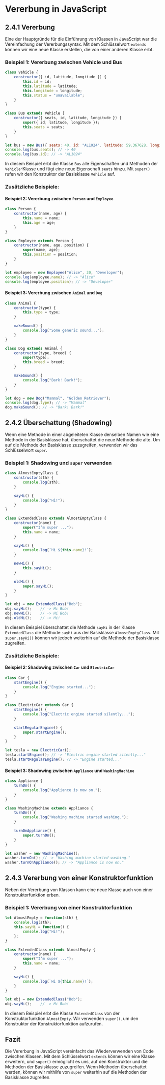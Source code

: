 
# Vererbung in JavaScript

## 2.4.1 Vererbung
Eine der Hauptgründe für die Einführung von Klassen in JavaScript war die Vereinfachung der Vererbungssyntax. Mit dem Schlüsselwort `extends` können wir eine neue Klasse erstellen, die von einer anderen Klasse erbt.

### Beispiel 1: Vererbung zwischen Vehicle und Bus
```javascript
class Vehicle {
    constructor({ id, latitude, longitude }) {
        this.id = id;
        this.latitude = latitude;
        this.longitude = longitude;
        this.status = "unavailable";
    }
}

class Bus extends Vehicle {
    constructor({ seats, id, latitude, longitude }) {
        super({ id, latitude, longitude });
        this.seats = seats;
    }
}

let bus = new Bus({ seats: 40, id: "AL1024", latitude: 59.367628, longitude: 18.213423 });
console.log(bus.seats); // -> 40
console.log(bus.id); // -> "AL1024"
```

In diesem Beispiel erbt die Klasse `Bus` alle Eigenschaften und Methoden der `Vehicle`-Klasse und fügt eine neue Eigenschaft `seats` hinzu. Mit `super()` rufen wir den Konstruktor der Basisklasse `Vehicle` auf.

### Zusätzliche Beispiele:

#### Beispiel 2: Vererbung zwischen `Person` und `Employee`
```javascript
class Person {
    constructor(name, age) {
        this.name = name;
        this.age = age;
    }
}

class Employee extends Person {
    constructor(name, age, position) {
        super(name, age);
        this.position = position;
    }
}

let employee = new Employee("Alice", 30, "Developer");
console.log(employee.name); // -> "Alice"
console.log(employee.position); // -> "Developer"
```

#### Beispiel 3: Vererbung zwischen `Animal` und `Dog`
```javascript
class Animal {
    constructor(type) {
        this.type = type;
    }

    makeSound() {
        console.log("Some generic sound...");
    }
}

class Dog extends Animal {
    constructor(type, breed) {
        super(type);
        this.breed = breed;
    }

    makeSound() {
        console.log("Bark! Bark!");
    }
}

let dog = new Dog("Mammal", "Golden Retriever");
console.log(dog.type); // -> "Mammal"
dog.makeSound(); // -> "Bark! Bark!"
```

## 2.4.2 Überschattung (Shadowing)
Wenn eine Methode in einer abgeleiteten Klasse denselben Namen wie eine Methode in der Basisklasse hat, überschattet die neue Methode die alte. Um auf die Methode der Basisklasse zuzugreifen, verwenden wir das Schlüsselwort `super`.

### Beispiel 1: Shadowing und `super` verwenden
```javascript
class AlmostEmptyClass {
    constructor(sth) {
        console.log(sth);
    }

    sayHi() {
        console.log("Hi!");
    }
}

class ExtendedClass extends AlmostEmptyClass {
    constructor(name) {
        super("I’m super ...");
        this.name = name;
    }

    sayHi() {
        console.log(`Hi ${this.name}!`);
    }

    newHi() {
        this.sayHi();
    }

    oldHi() {
        super.sayHi();
    }
}

let obj = new ExtendedClass("Bob");
obj.sayHi();    // -> Hi Bob!
obj.newHi();    // -> Hi Bob!
obj.oldHi();    // -> Hi!
```

In diesem Beispiel überschattet die Methode `sayHi` in der Klasse `ExtendedClass` die Methode `sayHi` aus der Basisklasse `AlmostEmptyClass`. Mit `super.sayHi()` können wir jedoch weiterhin auf die Methode der Basisklasse zugreifen.

### Zusätzliche Beispiele:

#### Beispiel 2: Shadowing zwischen `Car` und `ElectricCar`
```javascript
class Car {
    startEngine() {
        console.log("Engine started...");
    }
}

class ElectricCar extends Car {
    startEngine() {
        console.log("Electric engine started silently...");
    }

    startRegularEngine() {
        super.startEngine();
    }
}

let tesla = new ElectricCar();
tesla.startEngine(); // -> "Electric engine started silently..."
tesla.startRegularEngine(); // -> "Engine started..."
```

#### Beispiel 3: Shadowing zwischen `Appliance` und `WashingMachine`
```javascript
class Appliance {
    turnOn() {
        console.log("Appliance is now on.");
    }
}

class WashingMachine extends Appliance {
    turnOn() {
        console.log("Washing machine started washing.");
    }

    turnOnAppliance() {
        super.turnOn();
    }
}

let washer = new WashingMachine();
washer.turnOn(); // -> "Washing machine started washing."
washer.turnOnAppliance(); // -> "Appliance is now on."
```

## 2.4.3 Vererbung von einer Konstruktorfunktion
Neben der Vererbung von Klassen kann eine neue Klasse auch von einer Konstruktorfunktion erben.

### Beispiel 1: Vererbung von einer Konstruktorfunktion
```javascript
let AlmostEmpty = function(sth) {
    console.log(sth);
    this.sayHi = function() {
        console.log("Hi!");
    };
}

class ExtendedClass extends AlmostEmpty {
    constructor(name) {
        super("I’m super ...");
        this.name = name;
    }

    sayHi() {
        console.log(`Hi ${this.name}!`);
    }
}

let obj = new ExtendedClass("Bob");
obj.sayHi();    // -> Hi Bob!
```

In diesem Beispiel erbt die Klasse `ExtendedClass` von der Konstruktorfunktion `AlmostEmpty`. Wir verwenden `super()`, um den Konstruktor der Konstruktorfunktion aufzurufen.

## Fazit
Die Vererbung in JavaScript vereinfacht das Wiederverwenden von Code zwischen Klassen. Mit dem Schlüsselwort `extends` können wir eine Klasse erweitern, und `super()` ermöglicht es uns, auf den Konstruktor und die Methoden der Basisklasse zuzugreifen. Wenn Methoden überschattet werden, können wir mithilfe von `super` weiterhin auf die Methoden der Basisklasse zugreifen.
